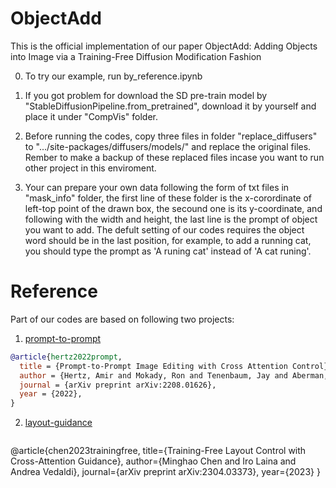 # ObjectAdd
This is the official implementation of our paper ObjectAdd: Adding Objects into Image via a Training-Free Diffusion Modification Fashion

0. To try our example, run by_reference.ipynb

1. If you got problem for download the SD pre-train model by "StableDiffusionPipeline.from_pretrained", download it by yourself and place it under "CompVis" folder.

2. Before running the codes, copy three files in folder "replace_diffusers" to ".../site-packages/diffusers/models/" and replace the original files. Rember to make a backup of these replaced files incase you want to run other project in this enviroment.

3. Your can prepare your own data following the form of txt files in "mask_info" folder, the first line of these folder is the x-corordinate of left-top point of the drawn box, the secound one is its y-coordinate, and following with the width and height, the last line is the prompt of object you want to add. The defult setting of our codes requires the object word should be in the last position, for example, to add a running cat, you should type the prompt as 'A runing cat' instead of 'A cat runing'.

# Reference
Part of our codes are based on following two projects:
1. [prompt-to-prompt](https://github.com/google/prompt-to-prompt)
  ```bibtex
  @article{hertz2022prompt,
    title = {Prompt-to-Prompt Image Editing with Cross Attention Control},
    author = {Hertz, Amir and Mokady, Ron and Tenenbaum, Jay and Aberman, Kfir and Pritch, Yael and Cohen-Or, Daniel},
    journal = {arXiv preprint arXiv:2208.01626},
    year = {2022},
  }
  ```
2. [layout-guidance](https://github.com/silent-chen/layout-guidance)
   ```bibtex
  @article{chen2023trainingfree,
    title={Training-Free Layout Control with Cross-Attention Guidance}, 
    author={Minghao Chen and Iro Laina and Andrea Vedaldi},
    journal={arXiv preprint arXiv:2304.03373},
    year={2023}
  }
  ```
